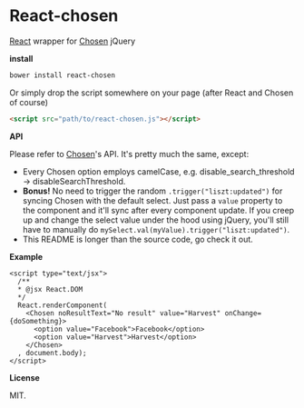 # React-chosen

[React](http://facebook.github.io/react/) wrapper for [Chosen](http://harvesthq.github.io/chosen/) jQuery

**install**

```sh
bower install react-chosen
```

Or simply drop the script somewhere on your page (after React and Chosen of course)

```html
<script src="path/to/react-chosen.js"></script>
```

**API**

Please refer to [Chosen](http://harvesthq.github.io/chosen/)'s API. It's pretty much the same, except:

- Every Chosen option employs camelCase, e.g. disable_search_threshold -> disableSearchThreshold.
- **Bonus!** No need to trigger the random `.trigger("liszt:updated")` for syncing Chosen with the default select. Just pass a `value` property to the component and it'll sync after every component update. If you creep up and change the select value under the hood using jQuery, you'll still have to manually do `mySelect.val(myValue).trigger("liszt:updated")`.
- This README is longer than the source code, go check it out.

**Example**

```
<script type="text/jsx">
  /**
  * @jsx React.DOM
  */
  React.renderComponent(
    <Chosen noResultText="No result" value="Harvest" onChange={doSomething}>
      <option value="Facebook">Facebook</option>
      <option value="Harvest">Harvest</option>
    </Chosen>
  , document.body);
</script>
```

**License**

MIT.

